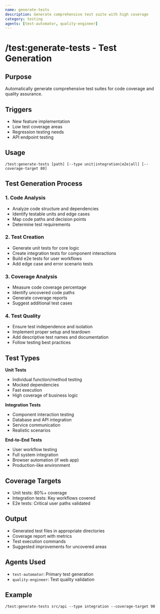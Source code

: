 ```yaml
---
name: generate-tests
description: Generate comprehensive test suite with high coverage
category: testing
agents: [test-automator, quality-engineer]
---
```


# /test:generate-tests - Test Generation

## Purpose
Automatically generate comprehensive test suites for code coverage and quality assurance.

## Triggers
- New feature implementation
- Low test coverage areas
- Regression testing needs
- API endpoint testing

## Usage
```
/test:generate-tests [path] [--type unit|integration|e2e|all] [--coverage-target 80]
```

## Test Generation Process

### 1. Code Analysis
- Analyze code structure and dependencies
- Identify testable units and edge cases
- Map code paths and decision points
- Determine test requirements

### 2. Test Creation
- Generate unit tests for core logic
- Create integration tests for component interactions
- Build e2e tests for user workflows
- Add edge case and error scenario tests

### 3. Coverage Analysis
- Measure code coverage percentage
- Identify uncovered code paths
- Generate coverage reports
- Suggest additional test cases

### 4. Test Quality
- Ensure test independence and isolation
- Implement proper setup and teardown
- Add descriptive test names and documentation
- Follow testing best practices

## Test Types

**Unit Tests**
- Individual function/method testing
- Mocked dependencies
- Fast execution
- High coverage of business logic

**Integration Tests**
- Component interaction testing
- Database and API integration
- Service communication
- Realistic scenarios

**End-to-End Tests**
- User workflow testing
- Full system integration
- Browser automation (if web app)
- Production-like environment

## Coverage Targets
- Unit tests: 80%+ coverage
- Integration tests: Key workflows covered
- E2e tests: Critical user paths validated

## Output
- Generated test files in appropriate directories
- Coverage report with metrics
- Test execution commands
- Suggested improvements for uncovered areas

## Agents Used
- `test-automator`: Primary test generation
- `quality-engineer`: Test quality validation

## Example
```
/test:generate-tests src/api --type integration --coverage-target 90
```